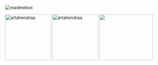 ![readmebox](https://github.com/ArtaHendraa/ArtaHendraa/assets/114238949/fbac4d6c-82b2-449f-9322-2c6844aee3cc)
<div>
  <img align="center" height="150" src="https://github-readme-stats.vercel.app/api/top-langs?username=artahendraa&show_icons=true&locale=en&layout=compact" alt="artahendraa" />
  <img align="center" height="150" src="https://github-readme-streak-stats.herokuapp.com/?user=artahendraa&" alt="artahendraa" />
  <img align="center"  height="150" width="175" src="https://media.tenor.com/cX92mi1p-NYAAAAd/coding-anime.gif" width="300" align="center">
<!--   <img height="150" src="https://github-readme-stats.vercel.app/api/top-langs/?username=ArtaHendraa&layout=compact&theme=react&hide=php&langs_count=6"  width="400" /> -->
</div>









